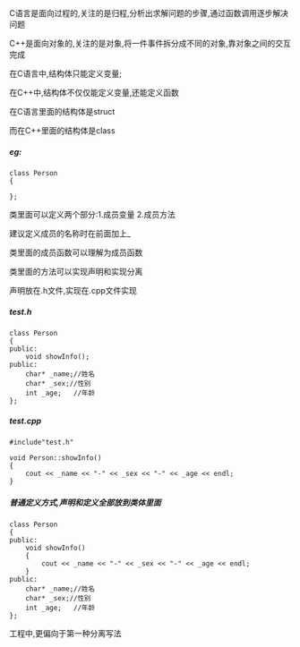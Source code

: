 C语言是面向过程的,关注的是归程,分析出求解问题的步骤,通过函数调用逐步解决问题

C++是面向对象的,关注的是对象,将一件事件拆分成不同的对象,靠对象之间的交互完成


在C语言中,结构体只能定义变量;

在C++中,结构体不仅仅能定义变量,还能定义函数

在C语言里面的结构体是struct

而在C++里面的结构体是class
##### eg:
    class Person
    {

    };

类里面可以定义两个部分:1.成员变量   2.成员方法

建议定义成员的名称时在前面加上_

类里面的成员函数可以理解为成员函数

类里面的方法可以实现声明和实现分离

声明放在.h文件,实现在.cpp文件实现
##### test.h
    class Person
    {
    public:
        void showInfo();
    public:
        char* _name;//姓名
        char* _sex;//性别
        int _age;   //年龄
    };
##### test.cpp
    #include"test.h"
    
    void Person::showInfo()
    {
        cout << _name << "-" << _sex << "-" << _age << endl;
    }
##### 普通定义方式,声明和定义全部放到类体里面
    class Person
    {
    public:
        void showInfo()
        {
            cout << _name << "-" << _sex << "-" << _age << endl;
        }
    public:
        char* _name;//姓名
        char* _sex;//性别
        int _age;   //年龄
    };
工程中,更偏向于第一种分离写法